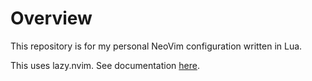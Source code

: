 # Overview
This repository is for my personal NeoVim configuration written in Lua.

This uses lazy.nvim. See documentation [here](https://lazy.folke.io/).
